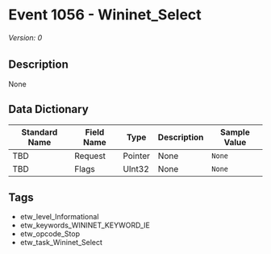 # Event 1056 - Wininet_Select
###### Version: 0

## Description
None

## Data Dictionary
|Standard Name|Field Name|Type|Description|Sample Value|
|---|---|---|---|---|
|TBD|Request|Pointer|None|`None`|
|TBD|Flags|UInt32|None|`None`|

## Tags
* etw_level_Informational
* etw_keywords_WININET_KEYWORD_IE
* etw_opcode_Stop
* etw_task_Wininet_Select